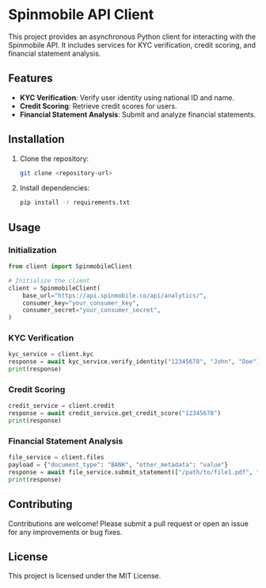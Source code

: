 # Spinmobile API Client

This project provides an asynchronous Python client for interacting with the Spinmobile API. It includes services for KYC verification, credit scoring, and financial statement analysis.

## Features

- **KYC Verification**: Verify user identity using national ID and name.
- **Credit Scoring**: Retrieve credit scores for users.
- **Financial Statement Analysis**: Submit and analyze financial statements.

## Installation

1. Clone the repository:
   ```bash
   git clone <repository-url>
   ```

2. Install dependencies:
   ```bash
   pip install -r requirements.txt
   ```

## Usage

### Initialization

```python
from client import SpinmobileClient

# Initialize the client
client = SpinmobileClient(
    base_url="https://api.spinmobile.co/api/analytics/",
    consumer_key="your_consumer_key",
    consumer_secret="your_consumer_secret",
)
```

### KYC Verification

```python
kyc_service = client.kyc
response = await kyc_service.verify_identity("12345678", "John", "Doe")
print(response)
```

### Credit Scoring

```python
credit_service = client.credit
response = await credit_service.get_credit_score("12345678")
print(response)
```

### Financial Statement Analysis

```python
file_service = client.files
payload = {"document_type": "BANK", "other_metadata": "value"}
response = await file_service.submit_statement(["/path/to/file1.pdf", "/path/to/file2.pdf"], payload)
print(response)
```

## Contributing

Contributions are welcome! Please submit a pull request or open an issue for any improvements or bug fixes.

## License

This project is licensed under the MIT License.
